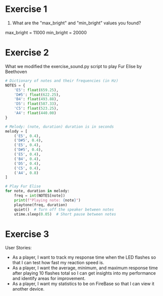 # Exercise 1
1. What are the "max_bright" and "min_bright" values you found?

max_bright = 11000
min_bright = 20000

# Exercise 2
What we modified the exercise_sound.py script to play Fur Elise by Beethoven 
```python 
# Dictionary of notes and their frequencies (in Hz)
NOTES = {
    'E5': float(659.25),
    'D#5': float(622.25),
    'B4': float(493.88),
    'D5': float(587.33),
    'C5': float(523.25),
    'A4': float(440.00)
}

# Melody: (note, duration) duration is in seconds
melody = [
    ('E5', 0.4),
    ('D#5', 0.4),
    ('E5', 0.4),
    ('D#5', 0.4),
    ('E5', 0.4),
    ('B4', 0.4),
    ('D5', 0.4),
    ('C5', 0.4),
    ('A4', 0.8) 
]

# Play Fur Elise
for note, duration in melody:
    freq = int(NOTES[note])
    print(f"Playing note: {note}")
    playtone(freq, duration)
    quiet()  # Turn off the speaker between notes
    utime.sleep(0.05)  # Short pause between notes
```

# Exercise 3
User Stories:
- As a player, I want to track my response time when the LED flashes so that I can test how fast my reaction speed is.
- As a player, I want the average, minimum, and maximum response time after playing 10 flashes total so I can get insights into my performance and identify areas for improvement.
- As a player, I want my statistics to be on FireBase so that I can view it another device.
